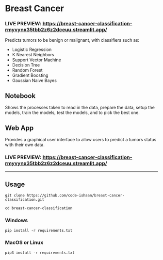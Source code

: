 # Breast Cancer
### LIVE PREVIEW: https://breast-cancer-classification-rmyvynx35tbb2z6z2dceuu.streamlit.app/
Predicts tumors to be benign or malignant, with classifiers such as:
- Logistic Regression
- K Nearest Neighbors
- Support Vector Machine
- Decision Tree
- Random Forest
- Gradient Boosting
- Gaussian Naive Bayes
## Notebook
Shows the processes taken to read in the data, prepare the data, setup the models, train the models, test the models, and to pick the best one.
## Web App
Provides a graphical user interface to allow users to predict a tumors status with their own data.
### LIVE PREVIEW: https://breast-cancer-classification-rmyvynx35tbb2z6z2dceuu.streamlit.app/
---
## Usage
```
git clone https://github.com/code-ishaan/breast-cancer-classification.git
```
```
cd breast-cancer-classification
```
### Windows
```
pip install -r requirements.txt
```
### MacOS or Linux
```
pip3 install -r requirements.txt
```
